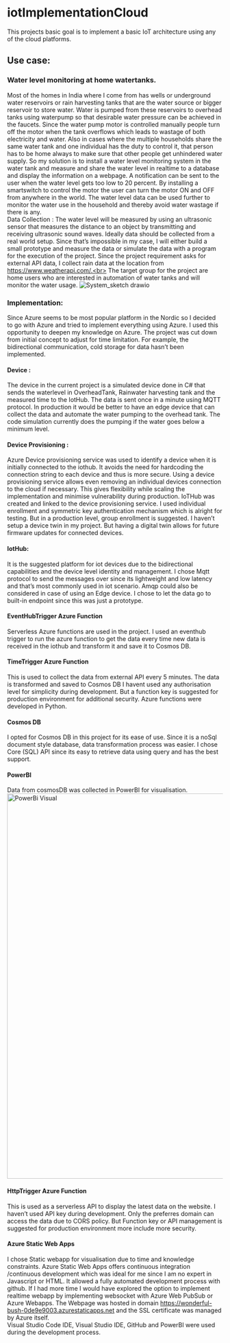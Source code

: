 # iotImplementationCloud
This projects basic goal is to implement a basic IoT architecture using any of the cloud platforms.
## Use case:
### Water level monitoring at home watertanks.
Most of the homes in India where  I come from has wells or underground water reservoirs or rain harvesting tanks that are the water source or bigger reservoir to store water. Water is pumped from these reservoirs to overhead tanks using waterpump so that desirable water pressure can be achieved in the faucets. Since the water pump motor is controlled manually people turn off the motor when the tank overflows which leads to wastage of both electricity and water. Also in cases where the multiple households share the same water tank and one individual has the duty to control it, that person has to be home always to make sure that other people get unhindered water supply. So my solution is to install a water level monitoring system in the water tank and measure and share the water level in realtime to a database and display the information on a webpage. A notification can be sent to the user when the water level gets too low to 20 percent. By installing a smartswitch to control the motor the user can turn the motor ON and OFF from anywhere in the world. The water level data can be used further to monitor the water use in the household and thereby avoid water wastage if there is any. <br>
Data Collection :
  The water level will be measured by using an ultrasonic sensor that measures the distance to an object by transmitting and receiving ultrasonic sound waves. Ideally data should be collected from a real world setup. Since that’s impossible in my case, I will either build a small prototype and measure the data or simulate the data with a program for the execution of the project. Since the project requirement asks for external API data, I collect rain data at the location from https://www.weatherapi.com/.<br>
  The target group for the project are home users who are interested in automation of water tanks and will monitor the water usage.
 ![System_sketch drawio](https://user-images.githubusercontent.com/71870874/147053453-d26ecdf2-13c7-4b27-9740-4b276a88a7ed.png)

### Implementation:
Since Azure seems to be most popular platform in the Nordic so I decided to go with Azure and tried to implement everything using Azure. I used this opportunity to deepen my knowledge on Azure. The project was cut down from initial concept to adjust for time limitation. For example, the bidirectional communication, cold storage for data hasn’t been implemented. 
#### Device :
The device in the current project is a simulated device done in C# that sends the waterlevel in OverheadTank, Rainwater harvesting tank and the measured time to the IotHub. The data is sent once in  a minute using MQTT protocol. In production it would be better to have an edge device that can collect the data and automate the water pumping to the overhead tank. The code simulation currently does the pumping if the water goes below a minimum level.
#### Device Provisioning :
Azure Device provisioning service was used to identify a device when it is initially connected to the iothub. It avoids the need for hardcoding the connection string to each device and thus is more secure. Using a device provisioning service allows even removing an individual devices connection to the cloud if necessary. This gives flexibility while scaling the implementation and minimise vulnerability during production. 
IoTHub was created and linked to the device provisioning service. I used individual enrollment  and symmetric key authentication mechanism which is alright for testing. But in a production level, group enrollment is suggested. I haven’t setup a device twin in my project. But having a digital twin allows for future firmware updates for connected devices.
#### IotHub:
It is the suggested platform for iot devices due to the bidirectional capabilities and the device level identity and management. I chose Mqtt protocol to send the messages over since its lightweight and low latency and that’s most commonly used in iot scenario. Amqp could also be considered in case of using an Edge device. I chose to let the data go to built-in endpoint since this was just a prototype.
#### EventHubTrigger Azure Function
Serverless Azure functions are used in the project. I used an eventhub trigger to run the azure function to get the data every time new data is received in the iothub and transform it and save it to Cosmos DB. 
#### TimeTrigger Azure Function
This is used to collect the data from external API every 5 minutes. The data is transformed and saved to Cosmos DB
I havent used any authorisation level for simplicity during development. But a function key is suggested for production environment for additional security. Azure functions were developed in Python.
#### Cosmos DB
I opted for Cosmos DB in this project for its ease of use. Since it is a noSql document style database, data transformation process was easier. I chose Core (SQL) API since its easy to retrieve data using query and has the best support.
#### PowerBI
Data from cosmosDB was collected in PowerBI for visualisation.
<img width="897" alt="PowerBi Visual" src="https://user-images.githubusercontent.com/71870874/147052759-931ca1f8-886f-471c-b436-e2c5cfda66f5.png">
#### HttpTrigger Azure Function
This is used as a serverless API to display the latest data on the website.  I haven’t used API key during development. Only the preferres domain can access the data due to CORS policy. But Function key or API management is suggested for production environment more include more security. 
#### Azure Static Web Apps
I chose Static webapp for visualisation due to time and knowledge constraints. Azure Static Web Apps offers continuous integration /continuous development which was ideal for me since I am no expert in Javascript or HTML. It allowed a fully automated development process with github. If I had more time I would have explored the option to implement realtime webapp by implementing websocket with Azure Web PubSub or Azure Webapps. The Webpage was hosted in domain  https://wonderful-bush-0de9e9003.azurestaticapps.net and the SSL certificate was managed by Azure itself.<br>
Visual Studio Code IDE, Visual Studio IDE, GitHub and PowerBI were used during the development process.


